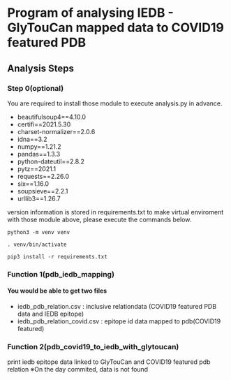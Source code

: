 # Program of analysing IEDB - GlyTouCan mapped data to COVID19 featured PDB
## Analysis Steps
### Step 0(optional)
You are required to install those module to execute analysis.py in advance.
- beautifulsoup4==4.10.0
- certifi==2021.5.30
- charset-normalizer==2.0.6
- idna==3.2
- numpy==1.21.2
- pandas==1.3.3
- python-dateutil==2.8.2
- pytz==2021.1
- requests==2.26.0
- six==1.16.0
- soupsieve==2.2.1
- urllib3==1.26.7

version information is stored in requirements.txt
to make virtual enviroment with those module above, please execute the commands below.
```
python3 -m venv venv
```
```
. venv/bin/activate
```
```
pip3 install -r requirements.txt
```

### Function 1(pdb_iedb_mapping)
#### You would be able to get two files
- iedb_pdb_relation.csv : inclusive relationdata (COVID19 featured PDB data and IEDB epitope)
- iedb_pdb_relation_covid.csv : epitope id data mapped to pdb(COVID19 featured)

### Function 2(pdb_covid19_to_iedb_with_glytoucan)
print iedb epitope data linked to GlyTouCan and COVID19 featured pdb relation
※On the day commited, data is not found